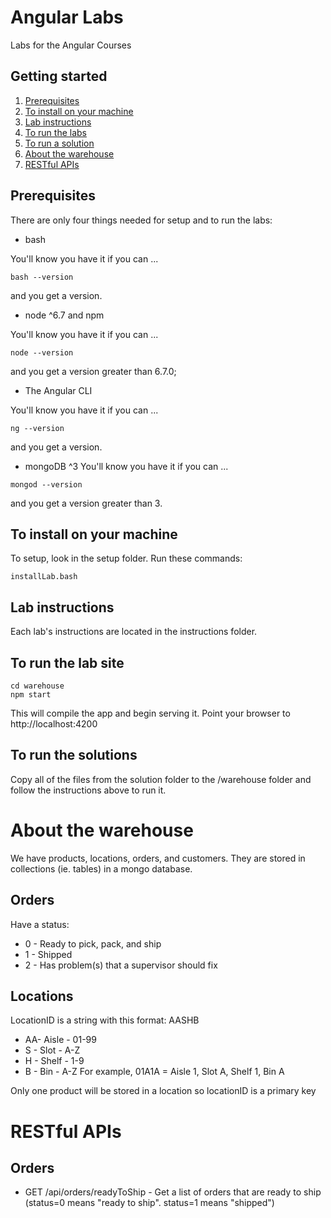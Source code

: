 # Angular Labs
Labs for the Angular Courses

## Getting started
1. [Prerequisites](#prerequisites)
1. [To install on your machine](#to-install-on-your-machine)
1. [Lab instructions](#lab-instructions)
1. [To run the labs](#to-run-the-labs)
1. [To run a solution](#to-run-a-solution)
1. [About the warehouse](#about-the-warehouse)
1. [RESTful APIs](#restful-apis)

## Prerequisites
There are only four things needed for setup and to run the labs:
* bash 

You'll know you have it if you can ...

```
bash --version
```

and you get a version.

* node ^6.7 and npm

You'll know you have it if you can ...

```
node --version
```

and you get a version greater than 6.7.0;

* The Angular CLI

You'll know you have it if you can ...

```
ng --version
```

and you get a version.

* mongoDB ^3
You'll know you have it if you can ...

```
mongod --version
```

and you get a version greater than 3.


## To install on your machine

To setup, look in the setup folder. Run these commands:

```
installLab.bash
```

## Lab instructions

Each lab's instructions are located in the instructions folder. 


## To run the lab site
```
cd warehouse
npm start
```
This will compile the app and begin serving it.
Point your browser to http://localhost:4200

## To run the solutions
Copy all of the files from the solution folder to the /warehouse folder and follow the instructions above to run it.

# About the warehouse
We have products, locations, orders, and customers. They are stored in collections (ie. tables) in a mongo database.

## Orders
Have a status:
* 0 - Ready to pick, pack, and ship
* 1 - Shipped
* 2 - Has problem(s) that a supervisor should fix

## Locations
LocationID is a string with this format: AASHB
* AA- Aisle - 01-99
* S - Slot - A-Z
* H - Shelf - 1-9
* B - Bin - A-Z
For example, 
01A1A = Aisle 1, Slot A, Shelf 1, Bin A

Only one product will be stored in a location so locationID is a primary key

# RESTful APIs
## Orders
* GET /api/orders/readyToShip - Get a list of orders that are ready to ship (status=0 means "ready to ship". status=1 means "shipped")
